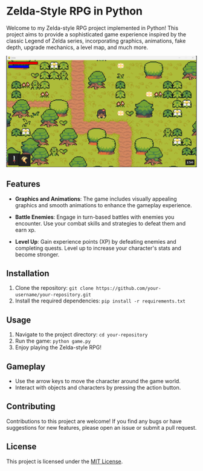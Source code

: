 # Zelda-Style RPG in Python

Welcome to my Zelda-style RPG project implemented in Python! This project aims to provide a sophisticated game experience inspired by the classic Legend of Zelda series, incorporating graphics, animations, fake depth, upgrade mechanics, a level map, and much more.

![Gameplay Screenshot](img/img1.png)

## Features

- **Graphics and Animations**: The game includes visually appealing graphics and smooth animations to enhance the gameplay experience.

- **Battle Enemies**: Engage in turn-based battles with enemies you encounter. Use your combat skills and strategies to defeat them and earn xp.

- **Level Up**: Gain experience points (XP) by defeating enemies and completing quests. Level up to increase your character's stats and become stronger.

## Installation

1. Clone the repository: `git clone https://github.com/your-username/your-repository.git`
2. Install the required dependencies: `pip install -r requirements.txt`

## Usage

1. Navigate to the project directory: `cd your-repository`
2. Run the game: `python game.py`
3. Enjoy playing the Zelda-style RPG!

## Gameplay

- Use the arrow keys to move the character around the game world.
- Interact with objects and characters by pressing the action button.

## Contributing

Contributions to this project are welcome! If you find any bugs or have suggestions for new features, please open an issue or submit a pull request.

## License

This project is licensed under the [MIT License](LICENSE).
